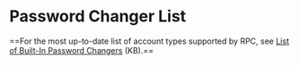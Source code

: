 [title]: # (Password Changer List)
[tags]: # (XXX)
[priority]: # (110)

# Password Changer List

==For the most up-to-date list of account types supported by RPC, see [List of Built-In Password Changers](https://updates.thycotic.net/links.ashx?PasswordChangers) (KB).==
